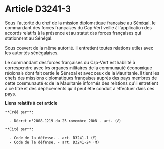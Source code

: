 # Article D3241-3

Sous l'autorité du chef de la mission diplomatique française au Sénégal, le commandant des forces françaises du Cap-Vert
veille à l'application des accords relatifs à la présence et au statut des forces françaises qui stationnent au Sénégal.

Sous couvert de la même autorité, il entretient toutes relations utiles avec les autorités sénégalaises.

Le commandant des forces françaises du Cap-Vert est habilité à correspondre avec les organes militaires de la communauté
économique régionale dont fait partie le Sénégal et avec ceux de la Mauritanie. Il tient les chefs des missions diplomatiques
françaises auprès des pays membres de cette communauté et de la Mauritanie informés des relations qu'il entretient à ce titre
et des déplacements qu'il peut être conduit à effectuer dans ces pays.

**Liens relatifs à cet article**

	**Créé par**:

	  - Décret n°2008-1219 du 25 novembre 2008 - art. (V)

	**Cité par**:

	  - Code de la défense. - art. D3241-1 (V)
	  - Code de la défense. - art. D3241-24 (M)
